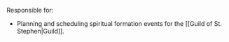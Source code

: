 Responsible for:
- Planning and scheduling spiritual formation events for the [[Guild of St. Stephen|Guild]].
